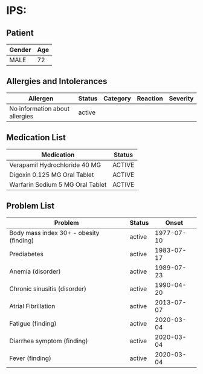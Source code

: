 # IPS:

## Patient

|Gender|Age|
|---|---|
|MALE|72|

## Allergies and Intolerances

|Allergen|Status|Category|Reaction|Severity|
|---|---|---|---|---|
|No information about allergies|active||||

## Medication List

|Medication|Status|
|---|---|
|Verapamil Hydrochloride 40 MG|ACTIVE|
|Digoxin 0.125 MG Oral Tablet|ACTIVE|
|Warfarin Sodium 5 MG Oral Tablet|ACTIVE|

## Problem List

|Problem|Status|Onset|
|---|---|---|
|Body mass index 30+ - obesity (finding)|active|1977-07-10|
|Prediabetes|active|1983-07-17|
|Anemia (disorder)|active|1989-07-23|
|Chronic sinusitis (disorder)|active|1990-04-20|
|Atrial Fibrillation|active|2013-07-07|
|Fatigue (finding)|active|2020-03-04|
|Diarrhea symptom (finding)|active|2020-03-04|
|Fever (finding)|active|2020-03-04|
